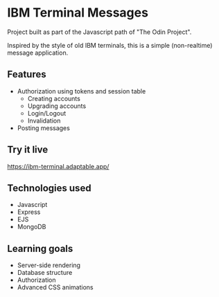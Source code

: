 # IBM Terminal Messages

Project built as part of the Javascript path of "The Odin Project".

Inspired by the style of old IBM terminals, this is a simple (non-realtime) message application.

## Features

- Authorization using tokens and session table
  - Creating accounts
  - Upgrading accounts
  - Login/Logout
  - Invalidation
- Posting messages

## Try it live

https://ibm-terminal.adaptable.app/

## Technologies used

- Javascript
- Express
- EJS
- MongoDB

## Learning goals

- Server-side rendering
- Database structure
- Authorization
- Advanced CSS animations
